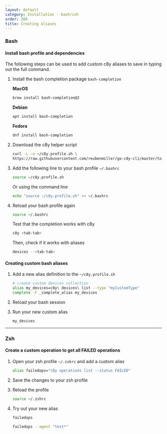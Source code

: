 ```yaml
---
layout: default
category: Installation - bash/zsh
order: 200
title: Creating aliases
---
```


### Bash

#### Install bash profile and dependencies

The following steps can be used to add custom c8y aliases to save in typing out the full command.

1. Install the bash completion package `bash-completion`

    **MacOS**

    ```sh
    brew install bash-completion@2
    ```

    **Debian**

    ```sh
    apt install bash-completion
    ```

    **Fedora**

    ```sh
    dnf install bash-completion
    ```

2. Download the c8y helper script

    ```sh
    curl -L -o ~/c8y.profile.sh \
    https://raw.githubusercontent.com/reubenmiller/go-c8y-cli/master/tools/shell/c8y.profile.sh
    ```

3. Add the following line to your bash profile `~/.bashrc`

    ```sh
    source ~/c8y.profile.sh
    ```

    Or using the command line

    ```sh
    echo "source ~/c8y.profile.sh" >> ~/.bashrc
    ```

4. Reload your bash profile again

    ```sh
    source ~/.bashrc
    ```

    Test that the completion works with c8y

    ```sh
    c8y <tab-tab>
    ```

    Then, check if it works with aliases

    ```sh
    devices --<tab-tab>
    ```

#### Creating custom bash aliases

1. Add a new alias definition to the `~/c8y.profile.sh`

    ```sh
    # create custom devices collection
    alias my_devices=c8y\ devices\ list --type "myCustomType"
    complete -F _complete_alias my_devices
    ```

2. Reload your bash session

3. Run your new custom alias

    ```sh
    my_devices
    ```

---

### Zsh

#### Create a custom operation to get all FAILED operations

1. Open your zsh profile `~/.zshrc` and add a custom alias

    ```sh
    alias failedops="c8y operations list --status FAILED"
    ```

2. Save the changes to your zsh profile

3. Reload the profile

    ```sh
    source ~/.zshrc
    ```

4. Try out your new alias

    ```sh
    failedops
    ```

    ```sh
    failedops --agent "test*"
    ```
